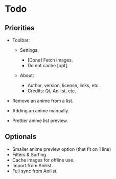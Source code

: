 # Todo

## Priorities

- Toolbar:
    - Settings:
        - [Done] Fetch images.
        - Do not cache [opt].

    - About:
        - Author, version, license, links, etc.
        - Credits: Qt, Anilist, etc.


- Remove an anime from a list.
- Adding an anime manually.
- Prettier anime list preview.

## Optionals

- Smaller anime preview option (that fit on 1 line)
- Filters & Sorting
- Cache images for offline use.
- Import from Anilist.
- Full sync from Anilist.